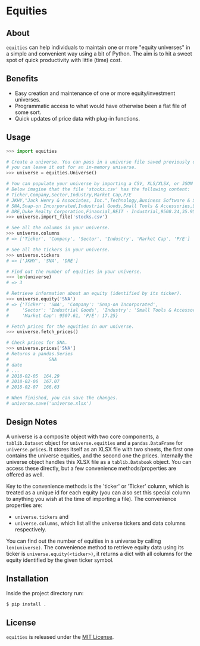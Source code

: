 # Equities

## About

`equities` can help individuals to maintain one or more "equity universes" in
a simple and convenient way using a bit of Python. The aim is to hit a sweet
spot of quick productivity with little (time) cost.

## Benefits

* Easy creation and maintenance of one or more equity/investment universes.
* Programmatic access to what would have otherwise been a flat file of
  some sort.
* Quick updates of price data with plug-in functions.

## Usage

```python
>>> import equities

# Create a universe. You can pass in a universe file saved previously or
# you can leave it out for an in-memory universe.
>>> universe = equities.Universe()

# You can populate your universe by importing a CSV, XLS/XLSX, or JSON file.
# Below imagine that the file 'stocks.csv' has the following content:
# Ticker,Company,Sector,Industry,Market Cap,P/E
# JKHY,"Jack Henry & Associates, Inc.",Technology,Business Software & Services,9502.72,38.81
# SNA,Snap-on Incorporated,Industrial Goods,Small Tools & Accessories,9507.61,17.25
# DRE,Duke Realty Corporation,Financial,REIT - Industrial,9508.24,35.95
>>> universe.import_file('stocks.csv')

# See all the columns in your universe.
>>> universe.columns
# => ['Ticker', 'Company', 'Sector', 'Industry', 'Market Cap', 'P/E']

# See all the tickers in your universe.
>>> universe.tickers
# => ['JKHY', 'SNA', 'DRE']

# Find out the number of equities in your universe.
>>> len(universe)
# => 3

# Retrieve information about an equity (identified by its ticker).
>>> universe.equity('SNA')
# => {'Ticker': 'SNA', 'Company': 'Snap-on Incorporated',
#     'Sector': 'Industrial Goods', 'Industry': 'Small Tools & Accessories',
#     'Market Cap': 9507.61, 'P/E': 17.25}

# Fetch prices for the equities in our universe.
>>> universe.fetch_prices()

# Check prices for SNA.
>>> universe.prices['SNA']
# Returns a pandas.Series
#               SNA
# date              
# ...
# 2018-02-05  164.29
# 2018-02-06  167.07
# 2018-02-07  166.63

# When finished, you can save the changes.
# universe.save('universe.xlsx')
```

## Design Notes

A universe is a composite object with two core components, a `tablib.Dataset`
object for `universe.equities` and a `pandas.DataFrame` for `universe.prices`.
It stores itself as an XLSX file with two sheets, the first one contains the
universe equities, and the second one the prices. Internally the universe
object handles this XLSX file as a `tablib.Databook` object. You can access
these directly, but a few convenience methods/properties are offered as well.

Key to the convenience methods is the 'ticker' or 'Ticker' column, which is
treated as a unique id for each equity (you can also set this special
column to anything you wish at the time of importing a file). The convenience
properties are:

  * `universe.tickers` and
  * `universe.columns`, which list all the universe tickers and data columns
  respectively.

You can find out the number of equities in a universe by calling
`len(universe)`. The convenience method to retrieve equity data using
its ticker is `universe.equity(<ticker>)`, it returns a dict with all columns
for the equity identified by the given ticker symbol.

## Installation

Inside the project directory run:

```bash
$ pip install .
```

## License

`equities` is released under the [MIT License](License).